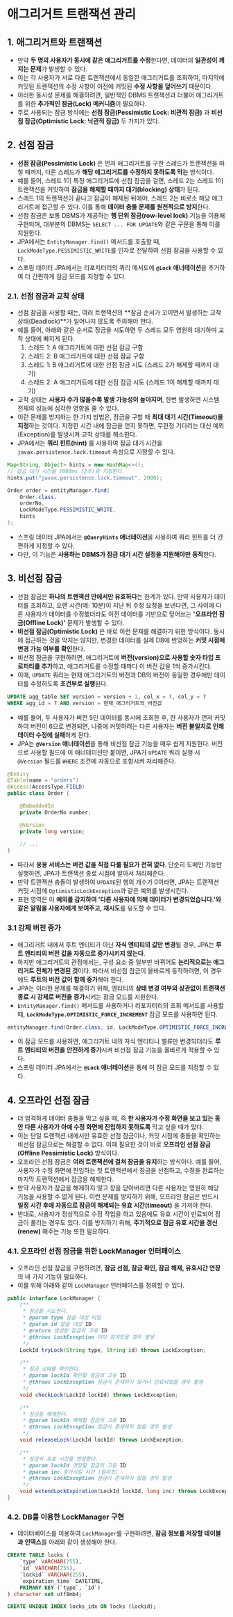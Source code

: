 # 애그리거트 트랜잭션 관리

## 1. 애그리거트와 트랜잭션

- 만약 **두 명의 사용자가 동시에 같은 애그리거트를 수정**한다면, 데이터의 **일관성이 깨지는 문제**가 발생할 수 있다.
- 이는 각 사용자가 서로 다른 트랜잭션에서 동일한 애그리거트를 조회하여, 마지막에 커밋된 트랜잭션의 수정 사항이 이전에 커밋된 **수정 사항을 덮어쓰기** 때문이다.
- 이러한 동시성 문제를 해결하려면, 일반적인 DBMS 트랜잭션과 더불어 애그리거트를 위한 **추가적인 잠금(Lock) 메커니즘**이 필요하다.
- 주로 사용되는 잠금 방식에는 **선점 잠금(Pessimistic Lock: 비관적 잠금)** 과 **비선점 잠금(Optimistic Lock: 낙관적 잠금)** 두 가지가 있다.

## 2. 선점 잠금

- **선점 잠금(Pessimistic Lock)** 은 먼저 애그리거트를 구한 스레드가 트랜잭션을 마칠 때까지, 다른 스레드가 **해당 애그리거트를 수정하지 못하도록 막는** 방식이다.
- 예를 들어, 스레드 1이 특정 애그리거트에 선점 잠금을 걸면, 스레드 2는 스레드 1이 트랜잭션을 커밋하여 **잠금을 해제할 때까지 대기(blocking) 상태**가 된다.
- 스레드 1의 트랜잭션이 끝나고 잠금이 해제된 뒤에야, 스레드 2는 비로소 해당 애그리거트에 접근할 수 있다. 이를 통해 **데이터 충돌 문제를 원천적으로 방지**한다.
- 선점 잠금은 보통 DBMS가 제공하는 **행 단위 잠금(row-level lock)** 기능을 이용해 구현되며, 대부분의 DBMS는 `SELECT ... FOR UPDATE`와 같은 구문을 통해 이를 지원한다.
- JPA에서는 `EntityManager.find()` 메서드를 호출할 때, `LockModeType.PESSIMISTIC_WRITE`를 인자로 전달하여 선점 잠금을 사용할 수 있다.
- 스프링 데이터 JPA에서는 리포지터리의 쿼리 메서드에 **`@Lock` 애너테이션**을 추가하여 더 간편하게 잠금 모드를 지정할 수 있다.

### 2.1. 선점 잠금과 교착 상태

- 선점 잠금을 사용할 때는, 여러 트랜잭션의 **잠금 순서가 꼬이면서 발생하는 교착 상태(Deadlock)**가 일어나지 않도록 주의해야 한다.
- 예를 들어, 아래와 같은 순서로 잠금을 시도하면 두 스레드 모두 영원히 대기하며 교착 상태에 빠지게 된다.
  1.  스레드 1: A 애그리거트에 대한 선점 잠금 구함
  2.  스레드 2: B 애그리거트에 대한 선점 잠금 구함
  3.  스레드 1: B 애그리거트에 대한 선점 잠금 시도 (스레드 2가 해제할 때까지 대기)
  4.  스레드 2: A 애그리거트에 대한 선점 잠금 시도 (스레드 1이 해제할 때까지 대기)
- 교착 상태는 **사용자 수가 많을수록 발생 가능성이 높아지며**, 한번 발생하면 시스템 전체의 성능에 심각한 영향을 줄 수 있다.
- 이런 문제를 방지하는 한 가지 방법은, 잠금을 구할 때 **최대 대기 시간(Timeout)을 지정**하는 것이다. 지정한 시간 내에 잠금을 얻지 못하면, 무한정 기다리는 대신 예외(Exception)를 발생시켜 교착 상태를 해소한다.
- JPA에서는 **쿼리 힌트(hint)** 를 사용하여 잠금 대기 시간을 `javax.persistence.lock.timeout` 속성으로 지정할 수 있다.

```java
Map<String, Object> hints = new HashMap<>();
// 잠금 대기 시간을 2000ms (2초)로 지정한다.
hints.put("javax.persistence.lock.timeout", 2000);

Order order = entityManager.find(
    Order.class,
    orderNo,
    LockModeType.PESSIMISTIC_WRITE,
    hints
);
```

- 스프링 데이터 JPA에서는 **`@QueryHints` 애너테이션**을 사용하여 쿼리 힌트를 더 간편하게 지정할 수 있다.
- 다만, 이 기능은 **사용하는 DBMS가 잠금 대기 시간 설정을 지원해야만 동작**한다.

## 3. 비선점 잠금

- 선점 잠금은 **하나의 트랜잭션 안에서만 유효하다**는 한계가 있다. 만약 사용자가 데이터를 조회하고, 오랜 시간(예: 10분)이 지난 뒤 수정 요청을 보낸다면, 그 사이에 다른 사용자가 데이터를 수정했더라도 이전 데이터를 기반으로 덮어쓰는 **'오프라인 잠금(Offline Lock)'** 문제가 발생할 수 있다.
- **비선점 잠금(Optimistic Lock)** 은 바로 이런 문제를 해결하기 위한 방식이다. 동시에 접근하는 것을 막지는 않지만, 변경한 데이터를 실제 DB에 반영하는 **커밋 시점에 변경 가능 여부를 확인**한다.
- 비선점 잠금을 구현하려면, 애그리거트에 **버전(version)으로 사용할 숫자 타입 프로퍼티를 추가**하고, 애그리거트를 수정할 때마다 이 버전 값을 1씩 증가시킨다.
- 이때, `UPDATE` 쿼리는 현재 애그리거트의 버전과 DB의 버전이 동일한 경우에만 데이터를 수정하도록 **조건부로 실행**된다.

```sql
UPDATE agg_table SET version = version + 1, col_x = ?, col_y = ?
WHERE agg_id = ? AND version = 현재_애그리거트의_버전값
```

- 예를 들어, 두 사용자가 버전 5인 데이터를 동시에 조회한 후, 한 사용자가 먼저 커밋하여 버전이 6으로 변경되면, 나중에 커밋하려는 다른 사용자는 **버전 불일치로 인해 데이터 수정에 실패**하게 된다.
- JPA는 **`@Version` 애너테이션**을 통해 비선점 잠금 기능을 매우 쉽게 지원한다. 버전으로 사용할 필드에 이 애너테이션만 붙이면, JPA가 `UPDATE` 쿼리 실행 시 `@Version` 필드를 `WHERE` 조건에 자동으로 포함시켜 처리해준다.

```java
@Entity
@Table(name = "orders")
@Access(AccessType.FIELD)
public class Order {

    @EmbeddedId
    private OrderNo number;

    @Version
    private long version;

    // ...
}
```

- 따라서 **응용 서비스는 버전 값을 직접 다룰 필요가 전혀 없다**. 단순히 도메인 기능만 실행하면, JPA가 트랜잭션 종료 시점에 알아서 처리해준다.
- 만약 트랜잭션 충돌이 발생하여 `UPDATE`된 행의 개수가 0이라면, JPA는 트랜잭션 커밋 시점에 `OptimisticLockException`과 같은 예외를 발생시킨다.
- 표현 영역은 이 **예외를 감지하여 '다른 사용자에 의해 데이터가 변경되었습니다.'와 같은 알림을 사용자에게 보여주고, 재시도**를 유도할 수 있다.

### 3.1 강제 버전 증가

- 애그리거트 내에서 루트 엔티티가 아닌 **자식 엔티티의 값만 변경**될 경우, JPA는 **루트 엔티티의 버전 값을 자동으로 증가시키지 않는다**.
- 하지만 애그리거트의 관점에서는, 구성 요소 중 일부만 바뀌어도 **논리적으로는 애그리거트 전체가 변경된 것**이다. 따라서 비선점 잠금이 올바르게 동작하려면, 이 경우에도 **루트의 버전 값이 함께 증가**해야 한다.
- JPA는 이러한 문제를 해결하기 위해, 엔티티의 **상태 변경 여부와 상관없이 트랜잭션 종료 시 강제로 버전을 증가**시키는 잠금 모드를 지원한다.
- `EntityManager.find()` 메서드를 사용하거나 리포지터리의 조회 메서드를 사용할 때, **`LockModeType.OPTIMISTIC_FORCE_INCREMENT`** 잠금 모드를 사용하면 된다.

```java
entityManager.find(Order.class, id, LockModeType.OPTIMISTIC_FORCE_INCREMENT);
```

- 이 잠금 모드를 사용하면, 애그리거트 내의 자식 엔티티나 밸류만 변경되더라도 **루트 엔티티의 버전을 안전하게 증가**시켜 비선점 잠금 기능을 올바르게 적용할 수 있다.
- 스프링 데이터 JPA에서는 **`@Lock` 애너테이션**을 통해 이 잠금 모드를 지정할 수 있다.

## 4. 오프라인 선점 잠금

- 더 엄격하게 데이터 충돌을 막고 싶을 때, 즉 **한 사용자가 수정 화면을 보고 있는 동안 다른 사용자가 아예 수정 화면에 진입하지 못하도록** 막고 싶을 때가 있다.
- 이는 단일 트랜잭션 내에서만 유효한 선점 잠금이나, 커밋 시점에 충돌을 확인하는 비선점 잠금으로는 해결할 수 없다. 이때 필요한 것이 바로 **오프라인 선점 잠금(Offline Pessimistic Lock)** 방식이다.
- 오프라인 선점 잠금은 **여러 트랜잭션에 걸쳐 잠금을 유지**하는 방식이다. 예를 들어, 사용자가 수정 화면에 진입하는 첫 트랜잭션에서 잠금을 선점하고, 수정을 완료하는 마지막 트랜잭션에서 잠금을 해제한다.
- 만약 사용자가 잠금을 해제하지 않고 창을 닫아버리면 다른 사용자는 영원히 해당 기능을 사용할 수 없게 된다. 이런 문제를 방지하기 위해, 오프라인 잠금은 반드시 **일정 시간 후에 자동으로 잠금이 해제되는 유효 시간(timeout)** 을 가져야 한다.
- 반대로, 사용자가 정상적으로 수정 작업을 하고 있음에도 유효 시간이 만료되어 잠금이 풀리는 경우도 있다. 이를 방지하기 위해, **주기적으로 잠금 유효 시간을 갱신(renew)** 해주는 기능 또한 필요하다.

### 4.1. 오프라인 선점 잠금을 위한 LockManager 인터페이스

- 오프라인 선점 잠금을 구현하려면, **잠금 선점, 잠금 확인, 잠금 해제, 유효시간 연장**의 네 가지 기능이 필요하다.
- 이를 위해 아래와 같이 `LockManager` 인터페이스를 정의할 수 있다.

```java
public interface LockManager {
    /**
     * 잠금을 시도한다.
     * @param type 잠글 대상 타입
     * @param id 잠글 대상 ID
     * @return 생성된 잠금의 고유 ID
     * @throws LockException 이미 잠겨있을 경우 발생
     */
    LockId tryLock(String type, String id) throws LockException;

    /**
     * 잠금 상태를 확인한다.
     * @param lockId 확인할 잠금의 고유 ID
     * @throws LockException 잠금이 존재하지 않거나 만료되었을 경우 발생
     */
    void checkLock(LockId lockId) throws LockException;

    /**
     * 잠금을 해제한다.
     * @param lockId 해제할 잠금의 고유 ID
     * @throws LockException 잠금이 존재하지 않을 경우 발생
     */
    void releaseLock(LockId lockId) throws LockException;

    /**
     * 잠금의 유효 시간을 연장한다.
     * @param lockId 연장할 잠금의 고유 ID
     * @param inc 증가시킬 시간 (밀리초)
     * @throws LockException 잠금이 존재하지 않을 경우 발생
     */
    void extendLockExpiration(LockId lockId, long inc) throws LockException;
}
```

### 4.2. DB를 이용한 LockManager 구현

- 데이터베이스를 이용하여 `LockManager`를 구현하려면, **잠금 정보를 저장할 테이블과 인덱스**를 아래와 같이 생성해야 한다.

```sql
CREATE TABLE locks (
    `type` VARCHAR(255),
    `id` VARCHAR(255),
    `lockid` VARCHAR(255),
    `expiration_time` DATETIME,
    PRIMARY KEY (`type`, `id`)
) character set utf8mb4;

CREATE UNIQUE INDEX locks_idx ON locks (lockid);
```
